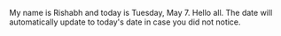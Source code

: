 My name is Rishabh and today is Tuesday, May 7. Hello all. The date will automatically update to today's date in case you did not notice.
